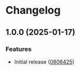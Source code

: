 # Changelog

## 1.0.0 (2025-01-17)


### Features

* Initial release ([0806425](https://github.com/nlemoine/wp-change-password-url/commit/08064251497304ea77da10b4e62a56bd3efb4604))
